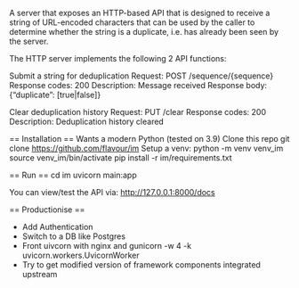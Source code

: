 A server that exposes an HTTP-based API that is designed to receive a string of URL-encoded characters that can be used by the caller to determine whether the string is a duplicate, i.e. has already been seen by the server.

The HTTP server implements the following 2 API functions:

Submit a string for deduplication
Request:
POST /sequence/{sequence}
Response codes:
200 Description: Message received
Response body: {“duplicate”: [true|false]}

Clear deduplication history
Request:
PUT /clear
Response codes:
200 Description: Deduplication history cleared

== Installation ==
Wants a modern Python (tested on 3.9)
Clone this repo
git clone https://github.com/flavour/im
Setup a venv:
python -m venv venv_im
source venv_im/bin/activate
pip install -r im/requirements.txt

== Run ==
cd im
uvicorn main:app

You can view/test the API via:
http://127.0.0.1:8000/docs

== Productionise ==
* Add Authentication
* Switch to a DB like Postgres
* Front uivcorn with nginx and gunicorn -w 4 -k uvicorn.workers.UvicornWorker
* Try to get modified version of framework components integrated upstream
